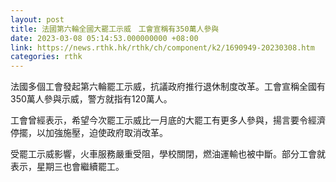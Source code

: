 ```yaml
---
layout: post
title: 法國第六輪全國大罷工示威　工會宣稱有350萬人參與
date: 2023-03-08 05:14:53.000000000 +08:00
link: https://news.rthk.hk/rthk/ch/component/k2/1690949-20230308.htm
categories: rthk
---
```


法國多個工會發起第六輪罷工示威，抗議政府推行退休制度改革。工會宣稱全國有350萬人參與示威，警方就指有120萬人。

工會曾經表示，希望今次罷工示威比一月底的大罷工有更多人參與，揚言要令經濟停擺，以加強施壓，迫使政府取消改革。

受罷工示威影響，火車服務嚴重受阻，學校關閉，燃油運輸也被中斷。部分工會就表示，星期三也會繼續罷工。
